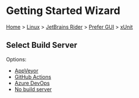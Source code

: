 <!--
GENERATED FILE - DO NOT EDIT
This file was generated by [MarkdownSnippets](https://github.com/SimonCropp/MarkdownSnippets).
Source File: /docs/mdsource/wiz/Linux_Rider_Gui_xUnit.source.md
To change this file edit the source file and then run MarkdownSnippets.
-->

# Getting Started Wizard

[Home](/docs/wiz/readme.md) > [Linux](Linux.md) > [JetBrains Rider](Linux_Rider.md) > [Prefer GUI](Linux_Rider_Gui.md) > [xUnit](Linux_Rider_Gui_xUnit.md)

## Select Build Server

Options:
 * [AppVeyor](Linux_Rider_Gui_xUnit_AppVeyor.md)
 * [GitHub Actions](Linux_Rider_Gui_xUnit_GitHubActions.md)
 * [Azure DevOps](Linux_Rider_Gui_xUnit_AzureDevOps.md)
 * [No build server](Linux_Rider_Gui_xUnit_None.md)
